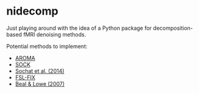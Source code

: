 # nidecomp
Just playing around with the idea of a Python package for decomposition-based fMRI denoising methods.

Potential methods to implement:
- [AROMA](https://www.sciencedirect.com/science/article/pii/S1053811915001822)
- [SOCK](https://www.frontiersin.org/articles/10.3389/fnhum.2013.00343)
- [Sochat et al. (2014)](https://journals.plos.org/plosone/article?id=10.1371/journal.pone.0095493)
- [FSL-FIX](https://www.sciencedirect.com/science/article/pii/S1053811913011956)
- [Beal & Lowe (2007)](https://www.sciencedirect.com/science/article/pii/S105381190700585X)
